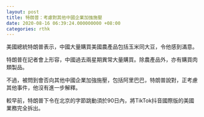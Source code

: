 ```yaml
---
layout: post
title: 特朗普：考慮對其他中國企業加強施壓
date: 2020-08-16 06:39:24.000000000 +08:00
categories: rthk
---
```


美國總統特朗普表示，中國大量購買美國農產品包括玉米同大豆，令他感到滿意。

特朗普在記者會上形容，中國過去兩星期異常大量購買。除農產品外，亦有購買肉類製品。

不過，被問到會否向其他中國企業加強施壓，包括阿里巴巴，特朗普說對，正考慮其他事件，他沒有進一步解釋。

較早前，特朗普下令在北京的字節跳動須於90日內，將TikTok抖音國際版的美國業務完全拆出。
